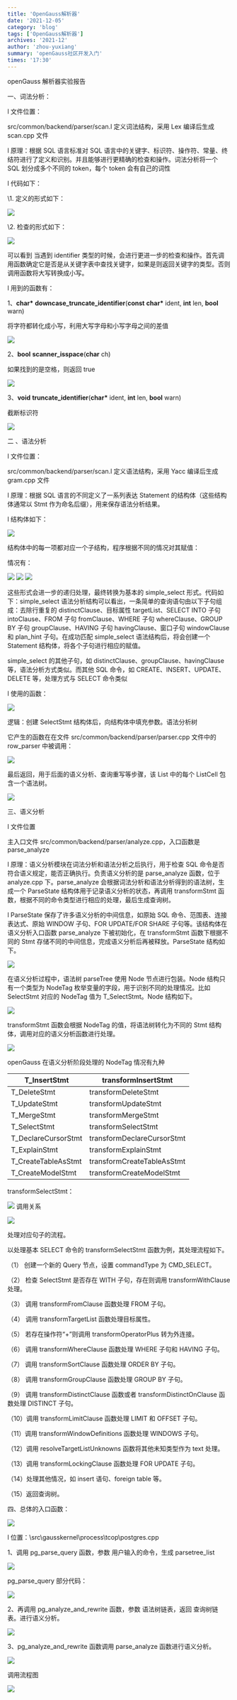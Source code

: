```yaml
---
title: 'OpenGauss解析器'
date: '2021-12-05'
category: 'blog'
tags: ['OpenGauss解析器']
archives: '2021-12'
author: 'zhou-yuxiang'
summary: 'openGauss社区开发入门'
times: '17:30'
---
```


openGauss 解析器实验报告

一、词法分析：

l 文件位置：

src/common/backend/parser/scan.l 定义词法结构，采用 Lex 编译后生成 scan.cpp 文件

l 原理：根据 SQL 语言标准对 SQL 语言中的关键字、标识符、操作符、常量、终结符进行了定义和识别。并且能够进行更精确的检查和操作。词法分析将一个 SQL 划分成多个不同的 token，每个 token 会有自己的词性

l 代码如下：

\1. 定义的形式如下：

<img src='./img/01/clip_image002.jpg'>

\2. 检查的形式如下：

<img src='./img/01/clip_image004.jpg'>

可以看到 当遇到 identifier 类型的时候，会进行更进一步的检查和操作。首先调用函数确定它是否是从关键字表中查找关键字，如果是则返回关键字的类型。否则调用函数将大写转换成小写。

l 用到的函数有：

1、**char\*** **downcase_truncate_identifier**(**const** **char\*** ident, **int** len, **bool** warn)

将字符都转化成小写，利用大写字母和小写字母之间的差值

<img src='./img/01/clip_image006.jpg'>

2、**bool** **scanner_isspace**(**char** ch)

如果找到的是空格，则返回 true

<img src='./img/01/clip_image008.jpg'>

3、**void** **truncate_identifier**(**char\*** ident, **int** len, **bool** warn)

截断标识符

<img src='./img/01/clip_image010.jpg'>

二 、语法分析

l 文件位置：

src/common/backend/parser/scan.l 定义语法结构，采用 Yacc 编译后生成 gram.cpp 文件

l 原理：根据 SQL 语言的不同定义了一系列表达 Statement 的结构体（这些结构体通常以 Stmt 作为命名后缀），用来保存语法分析结果。

l 结构体如下：

<img src='./img/01/clip_image012.jpg'>

结构体中的每一项都对应一个子结构，程序根据不同的情况对其赋值：

情况有：

<img src='./img/01/clip_image014.jpg'>

<img src='./img/01/clip_image016.jpg'>

<img src='./img/01/clip_image018.jpg'>

这些形式会进一步的递归处理，最终转换为基本的 simple_select 形式。代码如下：simple_select 语法分析结构可以看出，一条简单的查询语句由以下子句组成：去除行重复的 distinctClause、目标属性 targetList、SELECT INTO 子句 intoClause、FROM 子句 fromClause、WHERE 子句 whereClause、GROUP BY 子句 groupClause、HAVING 子句 havingClause、窗口子句 windowClause 和 plan_hint 子句。在成功匹配 simple_select 语法结构后，将会创建一个 Statement 结构体，将各个子句进行相应的赋值。

simple_select 的其他子句，如 distinctClause、groupClause、havingClause 等，语法分析方式类似。而其他 SQL 命令，如 CREATE、INSERT、UPDATE、DELETE 等，处理方式与 SELECT 命令类似

l 使用的函数：

<img src='./img/01/clip_image020.jpg'>

逻辑：创建 SelectStmt 结构体后，向结构体中填充参数。语法分析树

它产生的函数在在文件 src/common/backend/parser/parser.cpp 文件中的 row_parser 中被调用：

<img src='./img/02/clip_image022.jpg'>

最后返回，用于后面的语义分析、查询重写等步骤，该 List 中的每个 ListCell 包含一个语法树。

<img src='./img/02/clip_image024.jpg'>

三、语义分析

l 文件位置

主入口文件 src/common/backend/parser/analyze.cpp，入口函数是 parse_analyze

l 原理：语义分析模块在词法分析和语法分析之后执行，用于检查 SQL 命令是否符合语义规定，能否正确执行。负责语义分析的是 parse_analyze 函数，位于 analyze.cpp 下。parse_analyze 会根据词法分析和语法分析得到的语法树，生成一个 ParseState 结构体用于记录语义分析的状态，再调用 transformStmt 函数，根据不同的命令类型进行相应的处理，最后生成查询树。

l ParseState 保存了许多语义分析的中间信息，如原始 SQL 命令、范围表、连接表达式、原始 WINDOW 子句、FOR UPDATE/FOR SHARE 子句等。该结构体在语义分析入口函数 parse_analyze 下被初始化，在 transformStmt 函数下根据不同的 Stmt 存储不同的中间信息，完成语义分析后再被释放。ParseState 结构如下。

<img src='./img/02/clip_image026.jpg'>

在语义分析过程中，语法树 parseTree 使用 Node 节点进行包装。Node 结构只有一个类型为 NodeTag 枚举变量的字段，用于识别不同的处理情况。比如 SelectStmt 对应的 NodeTag 值为 T_SelectStmt。Node 结构如下。

<img src='./img/02/clip_image028.jpg'>

transformStmt 函数会根据 NodeTag 的值，将语法树转化为不同的 Stmt 结构体，调用对应的语义分析函数进行处理。

<img src='./img/02/clip_image030.jpg'>

openGauss 在语义分析阶段处理的 NodeTag 情况有九种

| T_InsertStmt        | transformInsertStmt        |
| ------------------- | -------------------------- |
| T_DeleteStmt        | transformDeleteStmt        |
| T_UpdateStmt        | transformUpdateStmt        |
| T_MergeStmt         | transformMergeStmt         |
| T_SelectStmt        | transformSelectStmt        |
| T_DeclareCursorStmt | transformDeclareCursorStmt |
| T_ExplainStmt       | transformExplainStmt       |
| T_CreateTableAsStmt | transformCreateTableAsStmt |
| T_CreateModelStmt   | transformCreateModelStmt   |

transformSelectStmt：

<img src='./img/02/clip_image032.jpg'> 调用关系

<img src='./img/02/clip_image034.jpg'>

处理对应句子的流程。

以处理基本 SELECT 命令的 transformSelectStmt 函数为例，其处理流程如下。

（1） 创建一个新的 Query 节点，设置 commandType 为 CMD_SELECT。

（2） 检查 SelectStmt 是否存在 WITH 子句，存在则调用 transformWithClause 处理。

（3） 调用 transformFromClause 函数处理 FROM 子句。

（4） 调用 transformTargetList 函数处理目标属性。

（5） 若存在操作符“+”则调用 transformOperatorPlus 转为外连接。

（6） 调用 transformWhereClause 函数处理 WHERE 子句和 HAVING 子句。

（7） 调用 transformSortClause 函数处理 ORDER BY 子句。

（8） 调用 transformGroupClause 函数处理 GROUP BY 子句。

（9） 调用 transformDistinctClause 函数或者 transformDistinctOnClause 函数处理 DISTINCT 子句。

（10）调用 transformLimitClause 函数处理 LIMIT 和 OFFSET 子句。

（11）调用 transformWindowDefinitions 函数处理 WINDOWS 子句。

（12）调用 resolveTargetListUnknowns 函数将其他未知类型作为 text 处理。

（13）调用 transformLockingClause 函数处理 FOR UPDATE 子句。

（14）处理其他情况，如 insert 语句、foreign table 等。

（15）返回查询树。

四、总体的入口函数：

<img src='./img/02/clip_image036.jpg'>

l 位置：\src\gausskernel\process\tcop\postgres.cpp

1、调用 pg_parse_query 函数，参数 用户输入的命令，生成 parsetree_list

<img src='./img/02/clip_image038.jpg'>

pg_parse_query 部分代码：

<img src='./img/02/clip_image040.jpg'>

2、再调用 pg_analyze_and_rewrite 函数，参数 语法树链表，返回 查询树链表。进行语义分析。

<img src='./img/03/clip_image042.jpg'>

3、pg_analyze_and_rewrite 函数调用 parse_analyze 函数进行语义分析。

<img src='./img/03/clip_image044.jpg'>

调用流程图

<img src='./img/03/clip_image046.png'>
